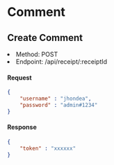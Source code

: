 # Comment

## Create Comment

<li> Method: POST
<li> Endpoint: /api/receipt/:receiptId

#### Request
```json
{
    "username" : "jhondea",
    "password" : "admin#1234"
}
```

#### Response 
```json
{
    "token" : "xxxxxx"
}
```

<br>